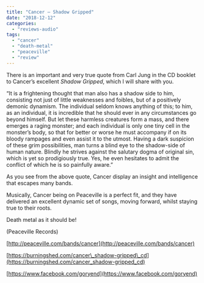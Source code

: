 ```yaml
---
title: "Cancer – Shadow Gripped"
date: "2018-12-12"
categories: 
  - "reviews-audio"
tags: 
  - "cancer"
  - "death-metal"
  - "peaceville"
  - "review"
---
```


There is an important and very true quote from Carl Jung in the CD booklet to Cancer’s excellent _Shadow Gripped_, which I will share with you.

“It is a frightening thought that man also has a shadow side to him, consisting not just of little weaknesses and foibles, but of a positively demonic dynamism. The individual seldom knows anything of this; to him, as an individual, it is incredible that he should ever in any circumstances go beyond himself. But let these harmless creatures form a mass, and there emerges a raging monster; and each individual is only one tiny cell in the monster’s body, so that for better or worse he must accompany if on its bloody rampages and even assist it to the utmost. Having a dark suspicion of these grim possibilities, man turns a blind eye to the shadow-side of human nature. Blindly he strives against the salutary dogma of original sin, which is yet so prodigiously true. Yes, he even hesitates to admit the conflict of which he is so painfully aware.”

As you see from the above quote, Cancer display an insight and intelligence that escapes many bands.

Musically, Cancer being on Peaceville is a perfect fit, and they have delivered an excellent dynamic set of songs, moving forward, whilst staying true to their roots.

Death metal as it should be!

(Peaceville Records)

[http://peaceville.com/bands/cancer](http://peaceville.com/bands/cancer)

[https://burningshed.com/cancer\_shadow-gripped\_cd](https://burningshed.com/cancer_shadow-gripped_cd)

[https://www.facebook.com/goryend](https://www.facebook.com/goryend)
